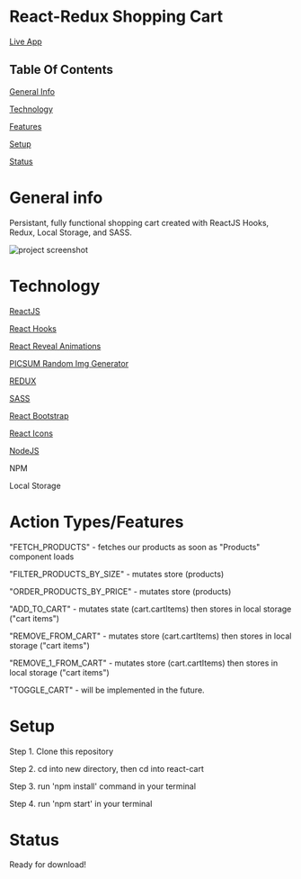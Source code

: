 # React-Redux Shopping Cart

 [Live App](https://infallible-curran-8b951a.netlify.app)


## Table Of Contents
[General Info](#general-info)

[Technology](#technology)

[Features](#ACTION-TYPES/FEATURES)

[Setup](#setup)

[Status](#status) 



# General info
Persistant, fully functional shopping cart created with ReactJS Hooks, Redux, Local Storage, and SASS.

![project screenshot](https://i.imgur.com/VAPes5c.png)



# Technology
[ReactJS](https://reactjs.org)

[React Hooks](https://reactjs.org/docs/hooks-intro.html)

[React Reveal Animations](https://www.react-reveal.com/) 

[PICSUM Random Img Generator](https://picsum.photos/)

[REDUX](https://reactjs.org/docs/hooks-custom.html#extracting-a-custom-hook)

[SASS](https://reactjs.org/docs/hooks-reference.html#usestate)

[React Bootstrap](https://react-bootstrap.github.io/)

[React Icons](https://react-icons.github.io/react-icons/)

[NodeJS](https://nodejs.org/en/)

NPM

Local Storage




# Action Types/Features

"FETCH_PRODUCTS" - fetches our products as soon as "Products" component loads 

"FILTER_PRODUCTS_BY_SIZE" - mutates store (products)

"ORDER_PRODUCTS_BY_PRICE" - mutates store (products)

"ADD_TO_CART" - mutates state (cart.cartItems) then stores in local storage ("cart items")

"REMOVE_FROM_CART" - mutates store (cart.cartItems) then stores in local storage ("cart items")

"REMOVE_1_FROM_CART" - mutates store (cart.cartItems) then stores in local storage ("cart items")

"TOGGLE_CART" - will be implemented in the future.


# Setup

Step 1. Clone this repository

Step 2. cd into new directory, then cd into react-cart

Step 3. run 'npm install' command in your terminal

Step 4. run 'npm start' in your terminal 


# Status

Ready for download!
